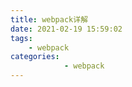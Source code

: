 ```yaml
---
title: webpack详解
date: 2021-02-19 15:59:02
tags:
    - webpack
categories: 
            - webpack
---
```

